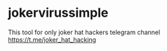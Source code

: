 # jokervirussimple
This tool for only joker hat hackers   telegram channel https://t.me/joker_hat_hacking
